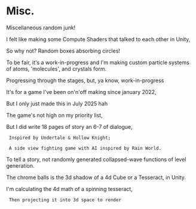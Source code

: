 # Misc.

Miscellaneous random junk!

 I felt like making some Compute Shaders that talked to each other in Unity,
      
   So why not? Random boxes absorbing circles!

To be fair, it's a work-in-progress and I'm making custom particle systems of atoms, 'molecules', and crystals form.
      
   Progressing through the stages, but, ya know, work-in-progress

It's for a game I've been on'n'off making since january 2022,
      
   But I only just made this in July 2025 hah

The game's not high on my priority list,
      
   But I did write 18 pages of story an 6-7 of dialogue,
      
     Inspired by Undertale & Hollow Knight;
      
     A side view fighting game with AI inspired by Rain World.

 To tell a story, not randomly generated collapsed-wave functions of level generation.

The chrome balls is the 3d shadow of a 4d Cube or a Tesseract, in Unity.
      
   I'm calculating the 4d math of a spinning tesseract,
      
     Then projecting it into 3d space to render